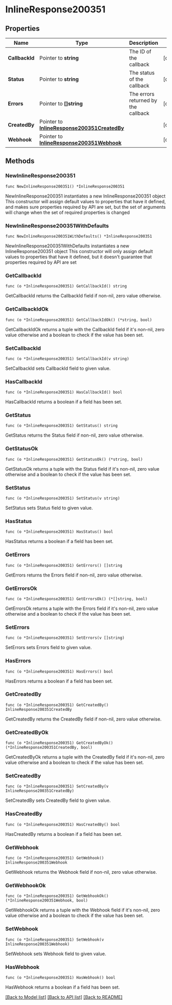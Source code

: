 # InlineResponse200351

## Properties

Name | Type | Description | Notes
------------ | ------------- | ------------- | -------------
**CallbackId** | Pointer to **string** | The ID of the callback | [optional] 
**Status** | Pointer to **string** | The status of the callback | [optional] 
**Errors** | Pointer to **[]string** | The errors returned by the callback | [optional] 
**CreatedBy** | Pointer to [**InlineResponse200351CreatedBy**](InlineResponse200351CreatedBy.md) |  | [optional] 
**Webhook** | Pointer to [**InlineResponse200351Webhook**](InlineResponse200351Webhook.md) |  | [optional] 

## Methods

### NewInlineResponse200351

`func NewInlineResponse200351() *InlineResponse200351`

NewInlineResponse200351 instantiates a new InlineResponse200351 object
This constructor will assign default values to properties that have it defined,
and makes sure properties required by API are set, but the set of arguments
will change when the set of required properties is changed

### NewInlineResponse200351WithDefaults

`func NewInlineResponse200351WithDefaults() *InlineResponse200351`

NewInlineResponse200351WithDefaults instantiates a new InlineResponse200351 object
This constructor will only assign default values to properties that have it defined,
but it doesn't guarantee that properties required by API are set

### GetCallbackId

`func (o *InlineResponse200351) GetCallbackId() string`

GetCallbackId returns the CallbackId field if non-nil, zero value otherwise.

### GetCallbackIdOk

`func (o *InlineResponse200351) GetCallbackIdOk() (*string, bool)`

GetCallbackIdOk returns a tuple with the CallbackId field if it's non-nil, zero value otherwise
and a boolean to check if the value has been set.

### SetCallbackId

`func (o *InlineResponse200351) SetCallbackId(v string)`

SetCallbackId sets CallbackId field to given value.

### HasCallbackId

`func (o *InlineResponse200351) HasCallbackId() bool`

HasCallbackId returns a boolean if a field has been set.

### GetStatus

`func (o *InlineResponse200351) GetStatus() string`

GetStatus returns the Status field if non-nil, zero value otherwise.

### GetStatusOk

`func (o *InlineResponse200351) GetStatusOk() (*string, bool)`

GetStatusOk returns a tuple with the Status field if it's non-nil, zero value otherwise
and a boolean to check if the value has been set.

### SetStatus

`func (o *InlineResponse200351) SetStatus(v string)`

SetStatus sets Status field to given value.

### HasStatus

`func (o *InlineResponse200351) HasStatus() bool`

HasStatus returns a boolean if a field has been set.

### GetErrors

`func (o *InlineResponse200351) GetErrors() []string`

GetErrors returns the Errors field if non-nil, zero value otherwise.

### GetErrorsOk

`func (o *InlineResponse200351) GetErrorsOk() (*[]string, bool)`

GetErrorsOk returns a tuple with the Errors field if it's non-nil, zero value otherwise
and a boolean to check if the value has been set.

### SetErrors

`func (o *InlineResponse200351) SetErrors(v []string)`

SetErrors sets Errors field to given value.

### HasErrors

`func (o *InlineResponse200351) HasErrors() bool`

HasErrors returns a boolean if a field has been set.

### GetCreatedBy

`func (o *InlineResponse200351) GetCreatedBy() InlineResponse200351CreatedBy`

GetCreatedBy returns the CreatedBy field if non-nil, zero value otherwise.

### GetCreatedByOk

`func (o *InlineResponse200351) GetCreatedByOk() (*InlineResponse200351CreatedBy, bool)`

GetCreatedByOk returns a tuple with the CreatedBy field if it's non-nil, zero value otherwise
and a boolean to check if the value has been set.

### SetCreatedBy

`func (o *InlineResponse200351) SetCreatedBy(v InlineResponse200351CreatedBy)`

SetCreatedBy sets CreatedBy field to given value.

### HasCreatedBy

`func (o *InlineResponse200351) HasCreatedBy() bool`

HasCreatedBy returns a boolean if a field has been set.

### GetWebhook

`func (o *InlineResponse200351) GetWebhook() InlineResponse200351Webhook`

GetWebhook returns the Webhook field if non-nil, zero value otherwise.

### GetWebhookOk

`func (o *InlineResponse200351) GetWebhookOk() (*InlineResponse200351Webhook, bool)`

GetWebhookOk returns a tuple with the Webhook field if it's non-nil, zero value otherwise
and a boolean to check if the value has been set.

### SetWebhook

`func (o *InlineResponse200351) SetWebhook(v InlineResponse200351Webhook)`

SetWebhook sets Webhook field to given value.

### HasWebhook

`func (o *InlineResponse200351) HasWebhook() bool`

HasWebhook returns a boolean if a field has been set.


[[Back to Model list]](../README.md#documentation-for-models) [[Back to API list]](../README.md#documentation-for-api-endpoints) [[Back to README]](../README.md)


